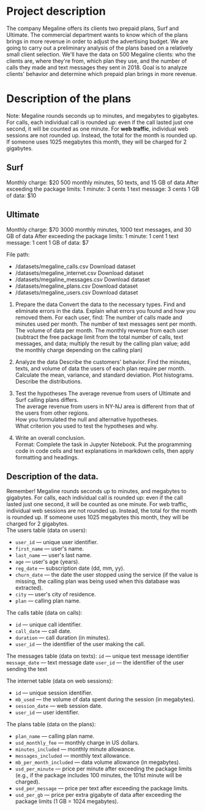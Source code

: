 # Project description

The company Megaline offers its clients two prepaid plans, Surf and Ultimate. The commercial department wants to know which of the plans brings in more revenue in order to adjust the advertising budget.
We are going to carry out a preliminary analysis of the plans based on a relatively small client selection. We'll have the data on 500 Megaline clients: who the clients are, where they're from, which plan they use, and the number of calls they made and text messages they sent in 2018. Goal is to analyze clients' behavior and determine which prepaid plan brings in more revenue.  

# Description of the plans

Note: Megaline rounds seconds up to minutes, and megabytes to gigabytes. For calls, each individual call is rounded up: even if the call lasted just one second, it will be counted as one minute. For **web traffic**, individual web sessions are not rounded up. Instead, the total for the month is rounded up. If someone uses 1025 megabytes this month, they will be charged for 2 gigabytes.

## Surf
Monthly charge: $20
500 monthly minutes, 50 texts, and 15 GB of data
After exceeding the package limits:
1 minute: 3 cents
1 text message: 3 cents
1 GB of data: $10
## Ultimate
Monthly charge: $70
3000 monthly minutes, 1000 text messages, and 30 GB of data
After exceeding the package limits:
1 minute: 1 cent
1 text message: 1 cent
1 GB of data: $7

File path:
* /datasets/megaline_calls.csv Download dataset
* /datasets/megaline_internet.csv Download dataset
* /datasets/megaline_messages.csv Download dataset
* /datasets/megaline_plans.csv Download dataset
* /datasets/megaline_users.csv Download dataset

1. Prepare the data
Convert the data to the necessary types. 
Find and eliminate errors in the data. 
Explain what errors you found and how you removed them.
For each user, find:
The number of calls made and minutes used per month. 
The number of text messages sent per month. 
The volume of data per month. 
The monthly revenue from each user (subtract the free package limit from the total number of calls, text messages, and data; multiply the result by the calling plan value; add the monthly charge depending on the calling plan)

2. Analyze the data
Describe the customers' behavior. Find the minutes, texts, and volume of data the users of each plan require per month. Calculate the mean, variance, and standard deviation. Plot histograms. Describe the distributions.
3. Test the hypotheses
The average revenue from users of Ultimate and Surf calling plans differs.  
The average revenue from users in NY-NJ area is different from that of the users from other regions.  
How you formulated the null and alternative hypotheses.  
What criterion you used to test the hypotheses and why.  
4. Write an overall conclusion.    
Format: Complete the task in Jupyter Notebook. Put the programming code in code cells and text explanations in markdown cells, then apply formatting and headings.  
  

## Description of the data. 
Remember! Megaline rounds seconds up to minutes, and megabytes to gigabytes. For calls, each individual call is rounded up: even if the call lasted just one second, it will be counted as one minute. For web traffic, individual web sessions are not rounded up. Instead, the total for the month is rounded up. If someone uses 1025 megabytes this month, they will be charged for 2 gigabytes.  
The users table (data on users):  
* `user_id` — unique user identifier. 
* `first_name` — user's name. 
* `last_name` — user's last name. 
* `age` — user's age (years). 
* `reg_date` — subscription date (dd, mm, yy). 
* `churn_date` — the date the user stopped using the service (if the value is missing, the calling plan was being used when this database was extracted). 
* `city` — user's city of residence. 
* `plan` — calling plan name. 

The calls table (data on calls):  
* `id` — unique call identifier. 
* `call_date` — call date. 
* `duration` — call duration (in minutes). 
* `user_id` — the identifier of the user making the call. 

The messages table (data on texts):
`id` — unique text message identifier
`message_date` — text message date
`user_id` — the identifier of the user sending the text

The internet table (data on web sessions):  
* `id` — unique session identifier. 
* `mb_used` — the volume of data spent during the session (in megabytes). 
* `session_date` — web session date. 
* `user_id` — user identifier. 

The plans table (data on the plans):  
* `plan_name` — calling plan name. 
* `usd_monthly_fee` — monthly charge in US dollars. 
* `minutes_included` — monthly minute allowance. 
* `messages_included` — monthly text allowance. 
* `mb_per_month_included` — data volume allowance (in megabytes). 
* `usd_per_minute` — price per minute after exceeding the package limits (e.g., if the package includes 100 minutes, the 101st minute will be charged). 
* `usd_per_message` — price per text after exceeding the package limits. 
* `usd_per_gb` — price per extra gigabyte of data after exceeding the package limits (1 GB = 1024 megabytes). 
